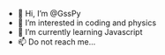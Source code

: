 - 👋 Hi, I’m @GssPy
- 👀 I’m interested in coding and physics
- 🌱 I’m currently learning Javascript
- 📫 Do not reach me...

<!---
GssPy/GssPy is a ✨ special ✨ repository because its `README.md` (this file) appears on your GitHub profile.
You can click the Preview link to take a look at your changes.
--->
